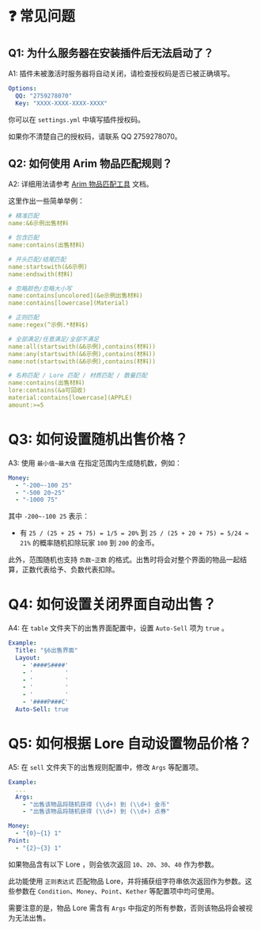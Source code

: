# ❓ 常见问题

## Q1: 为什么服务器在安装插件后无法启动了？

A1: 插件未被激活时服务器将自动关闭，请检查授权码是否已被正确填写。

``` yaml
Options:
  QQ: "2759278070"
  Key: "XXXX-XXXX-XXXX-XXXX"
```

你可以在 `settings.yml` 中填写插件授权码。

如果你不清楚自己的授权码，请联系 QQ 2759278070。

## Q2: 如何使用 Arim 物品匹配规则？

A2: 详细用法请参考 [Arim 物品匹配工具](https://taboolib.feishu.cn/wiki/SRg4wO9q0iI3kbkdX79cHQRWncb) 文档。

这里作出一些简单举例：

``` yaml
# 精准匹配
name:&6示例出售材料

# 包含匹配
name:contains(出售材料)

# 开头匹配/结尾匹配
name:startswith(&6示例)
name:endswith(材料)

# 忽略颜色/忽略大小写
name:contains[uncolored](&e示例出售材料)
name:contains[lowercase](Material)

# 正则匹配
name:regex(^示例.*材料$)

# 全部满足/任意满足/全部不满足
name:all(startswith(&6示例),contains(材料))
name:any(startswith(&6示例),contains(材料))
name:not(startswith(&6示例),contains(材料))

# 名称匹配 / Lore 匹配 / 材质匹配 / 数量匹配
name:contains(出售材料)
lore:contains(&a可回收)
material:contains[lowercase](APPLE)
amount:>=5
```

# Q3: 如何设置随机出售价格？

A3: 使用 `最小值~最大值` 在指定范围内生成随机数，例如：

``` yaml
Money:
  - "-200~-100 25"
  - "-500 20~25"
  - "-1000 75"
```

其中 `-200~-100 25` 表示：

* 有 `25 / (25 + 25 + 75) = 1/5 = 20%` 到 `25 / (25 + 20 + 75) = 5/24 ≈ 21%` 的概率随机扣除玩家 `100` 到 `200` 的金币。

此外，范围随机也支持 `负数~正数` 的格式。出售时将会对整个界面的物品一起结算，正数代表给予、负数代表扣除。

# Q4: 如何设置关闭界面自动出售？

A4: 在 `table` 文件夹下的出售界面配置中，设置 `Auto-Sell` 项为 `true` 。

``` yaml
Example:
  Title: "§6出售界面"
  Layout:
    - '####S####'
    - '         '
    - '         '
    - '         '
    - '         '
    - '####P###C'
  Auto-Sell: true
```

# Q5: 如何根据 Lore 自动设置物品价格？

A5: 在 `sell` 文件夹下的出售规则配置中，修改 `Args` 等配置项。

``` yaml
Example:
  ...
  Args: 
    - "出售该物品将随机获得 (\\d+) 到 (\\d+) 金币"
    - "出售该物品将随机获得 (\\d+) 到 (\\d+) 点券"
```

``` yaml
Money:
  - "{0}~{1} 1"
Point:
  - "{2}~{3} 1"
```

如果物品含有以下 Lore ，则会依次返回 `10`、`20`、`30`、`40` 作为参数。

此功能使用 `正则表达式` 匹配物品 Lore，并将捕获组字符串依次返回作为参数。这些参数在 `Condition`、`Money`、`Point`、`Kether`
等配置项中均可使用。

需要注意的是，物品 Lore 需含有 `Args` 中指定的所有参数，否则该物品将会被视为无法出售。